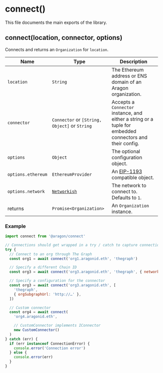 # connect\(\)

This file documents the main exports of the library.

## connect\(location, connector, options\)

Connects and returns an `Organization` for `location`.

| Name               | Type                                          | Description                                                                                              |
| ------------------ | --------------------------------------------- | -------------------------------------------------------------------------------------------------------- |
| `location`         | `String`                                      | The Ethereum address or ENS domain of an Aragon organization.                                            |
| `connector`        | `Connector` or `[String, Object]` or `String` | Accepts a `Connector` instance, and either a string or a tuple for embedded connectors and their config. |
| `options`          | `Object`                                      | The optional configuration object.                                                                       |
| `options.ethereum` | `EthereumProvider`                            | An [EIP-1193](https://eips.ethereum.org/EIPS/eip-1193) compatible object.                                |
| `options.network`  | [`Networkish`](./types.md#networkish)         | The network to connect to. Defaults to `1`.                                                              |
| returns            | `Promise<Organization>`                       | An `Organization` instance.                                                                              |

### Example

```javascript
import connect from '@aragon/connect'

// Connections should get wrapped in a try / catch to capture connection errors
try {
  // Connect to an org through The Graph
  const org1 = await connect('org1.aragonid.eth', 'thegraph')

  // Specify a different Chain ID
  const org3 = await connect('org3.aragonid.eth', 'thegraph', { network: 4 })

  // Specify a configuration for the connector
  const org3 = await connect('org3.aragonid.eth', [
    'thegraph',
    { orgSubgraphUrl: 'http://…' },
  ])

  // Custom connector
  const org4 = await connect(
    'org4.aragonid.eth',

    // CustomConnector implements IConnector
    new CustomConnector()
  )
} catch (err) {
  if (err instanceof ConnectionError) {
    console.error('Connection error')
  } else {
    console.error(err)
  }
}
```
